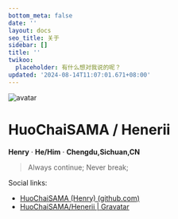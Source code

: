 ```yaml
---
bottom_meta: false
date: ''
layout: docs
seo_title: 关于
sidebar: []
title: ''
twikoo:
  placeholder: 有什么想对我说的呢？
updated: '2024-08-14T11:07:01.671+08:00'
---
```

![avatar](https://s2.loli.net/2024/01/27/mC7X2rhuVZ5Boz8.png)

# HuoChaiSAMA / Henerii

**Henry** · **He/Him** · **Chengdu,Sichuan,CN**

> Always continue; Never break;

Social links:

* [HuoChaiSAMA (Henry) (github.com)](https://github.com/HuoChaiSAMA)
* [HuoChaiSAMA/Henerii | Gravatar](https://gravatar.com/radiant8876a4bf2b)
